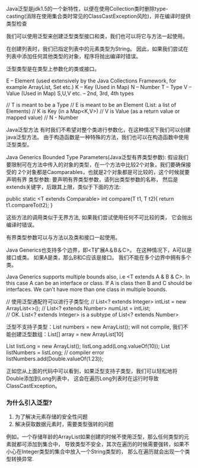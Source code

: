 Java泛型是jdk1.5的一个新特性，以便在使用Collection类时删除type-casting(消除在使用集合类时常见的ClassCastException风险)，并在编译时提供类型检查

 我们可以使用泛型来创建泛型类型接口和类，我们也可以将它与方法一起使用。


在创建列表时，我们已指定列表中的元素类型为String。 
因此，如果我们尝试在列表中添加任何其他类型的对象，程序将抛出编译时错误。

泛型类型是在类型上参数化的类或接口。 

E – Element (used extensively by the Java Collections Framework, for example ArrayList, Set etc.)
K – Key (Used in Map)
N – Number
T – Type
V – Value (Used in Map)
S,U,V etc. – 2nd, 3rd, 4th types

// T is meant to be a Type
// E is meant to be an Element (List<E>: a list of Elements)
// K is Key (in a Map<K,V>)
// V is Value (as a return value or mapped value)
// N - Number

Java泛型方法
有时我们不希望对整个类进行参数化，在这种情况下我们可以创建java泛型方法。
由于构造函数是一种特殊的方法，我们也可以在构造函数中使用泛型类型。


Java Generics Bounded Type Parameters(Java泛型有界类型参数):
假设我们要限制可在方法中传入的对象的类型，在一个方法中比较2个对象，我们要确保接受的
2个对象都是Caomparables，也就是2个对象都是可比较的，这个时候就要声明有界
类型参数:
 要声明有界类型参数，请列出类型参数的名称，
 然后是extends关键字，后跟其上限，类似于下面的方法:
 
public static <T extends Comparable<T>> int compare(T t1, T t2){
		return t1.compareTo(t2);
}

这些方法的调用类似于无界方法, 如果我们尝试使用任何不可比较的类，
它会抛出编译时错误。

有界类型参数可以与方法以及类和接口一起使用。

Java Generics也支持多个边界，即<T扩展A＆B＆C>。 
在这种情况下，A可以是接口或类。 如果A是类，那么B和C应该是接口。
 我们不能在多个边界中拥有多个类。
 
Java Generics supports multiple bounds also, 
i.e <T extends A & B & C>. In this case A can be an interface or class. 
If A is class then B and C should be interfaces. 
We can’t have more than one class in multiple bounds.
 
// 使用泛型通配符可以进行子类型化
//	List<? extends Integer> intList = new ArrayList<>();
//	List<? extends Number>  numList = intList;  
// OK. List<? extends Integer> is a subtype of List<? extends Number>

泛型不支持子类型：List<Number> numbers = new ArrayList<Integer>(); will not compile,
我们不能创建泛型数组：List<Integer>[] array = new ArrayList<Integer>[10]

List<Long> listLong = new ArrayList<Long>();
listLong.add(Long.valueOf(10));
List<Number> listNumbers = listLong; // compiler error
listNumbers.add(Double.valueOf(1.23));

正如您从上面的代码中可以看到，如果泛型支持子类型，我们可以轻松地将Double添加到Long列表中，
这会在遍历Long列表时在运行时导致ClassCastException。

### 为什么引入泛型?

1. 为了解决元素存储的安全性问题
2.  解决获取数据元素时，需要类型强转的问题

例如，一个存储年龄的ArrayList如果创建的时候不使用泛型，那么任何类型的元素就都可添加到集合中，
导致类型不安全，其次在遍历的时候需要强转，如果不小心在Integer类型的集合中放入一个String类型的，
那么在遍历就会出现一个类型转换异常.

